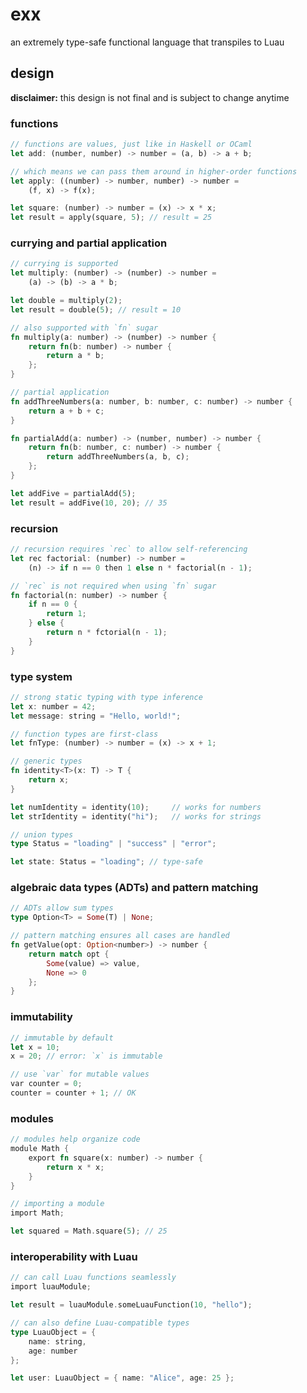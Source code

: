 # exx

an extremely type-safe functional language that transpiles to Luau

## design

**disclaimer:** this design is not final and is subject to change anytime

### functions

```rust
// functions are values, just like in Haskell or OCaml
let add: (number, number) -> number = (a, b) -> a + b;

// which means we can pass them around in higher-order functions
let apply: ((number) -> number, number) -> number =
    (f, x) -> f(x);

let square: (number) -> number = (x) -> x * x;
let result = apply(square, 5); // result = 25
```

### currying and partial application

```rust
// currying is supported
let multiply: (number) -> (number) -> number =
    (a) -> (b) -> a * b;

let double = multiply(2);
let result = double(5); // result = 10

// also supported with `fn` sugar
fn multiply(a: number) -> (number) -> number {
    return fn(b: number) -> number {
        return a * b;
    };
}

// partial application
fn addThreeNumbers(a: number, b: number, c: number) -> number {
    return a + b + c;
}

fn partialAdd(a: number) -> (number, number) -> number {
    return fn(b: number, c: number) -> number {
        return addThreeNumbers(a, b, c);
    };
}

let addFive = partialAdd(5);
let result = addFive(10, 20); // 35
```

### recursion

```rust
// recursion requires `rec` to allow self-referencing
let rec factorial: (number) -> number =
    (n) -> if n == 0 then 1 else n * factorial(n - 1);

// `rec` is not required when using `fn` sugar
fn factorial(n: number) -> number {
    if n == 0 {
        return 1;
    } else {
        return n * fctorial(n - 1);
    }
}
```

### type system

```rust
// strong static typing with type inference
let x: number = 42;
let message: string = "Hello, world!";

// function types are first-class
let fnType: (number) -> number = (x) -> x + 1;

// generic types
fn identity<T>(x: T) -> T {
    return x;
}

let numIdentity = identity(10);     // works for numbers
let strIdentity = identity("hi");   // works for strings

// union types
type Status = "loading" | "success" | "error";

let state: Status = "loading"; // type-safe
```

### algebraic data types (ADTs) and pattern matching

```rust
// ADTs allow sum types
type Option<T> = Some(T) | None;

// pattern matching ensures all cases are handled
fn getValue(opt: Option<number>) -> number {
    return match opt {
        Some(value) => value,
        None => 0
    };
}
```

### immutability

```rust
// immutable by default
let x = 10;
x = 20; // error: `x` is immutable

// use `var` for mutable values
var counter = 0;
counter = counter + 1; // OK
```

### modules

```rust
// modules help organize code
module Math {
    export fn square(x: number) -> number {
        return x * x;
    }
}

// importing a module
import Math;

let squared = Math.square(5); // 25
```

### interoperability with Luau

```rust
// can call Luau functions seamlessly
import luauModule;

let result = luauModule.someLuauFunction(10, "hello");

// can also define Luau-compatible types
type LuauObject = {
    name: string,
    age: number
};

let user: LuauObject = { name: "Alice", age: 25 };
```
